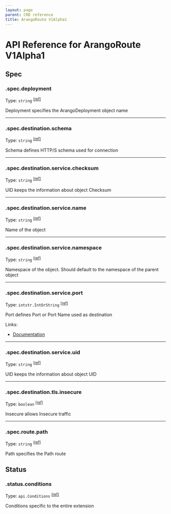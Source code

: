 ```yaml
---
layout: page
parent: CRD reference
title: ArangoRoute V1Alpha1
---
```


# API Reference for ArangoRoute V1Alpha1

## Spec

### .spec.deployment

Type: `string` <sup>[\[ref\]](https://github.com/arangodb/kube-arangodb/blob/1.2.42/pkg/apis/networking/v1alpha1/route_spec.go#L27)</sup>

Deployment specifies the ArangoDeployment object name

***

### .spec.destination.schema

Type: `string` <sup>[\[ref\]](https://github.com/arangodb/kube-arangodb/blob/1.2.42/pkg/apis/networking/v1alpha1/route_spec_destination.go#L30)</sup>

Schema defines HTTP/S schema used for connection

***

### .spec.destination.service.checksum

Type: `string` <sup>[\[ref\]](https://github.com/arangodb/kube-arangodb/blob/1.2.42/pkg/apis/shared/v1/object.go#L61)</sup>

UID keeps the information about object Checksum

***

### .spec.destination.service.name

Type: `string` <sup>[\[ref\]](https://github.com/arangodb/kube-arangodb/blob/1.2.42/pkg/apis/shared/v1/object.go#L52)</sup>

Name of the object

***

### .spec.destination.service.namespace

Type: `string` <sup>[\[ref\]](https://github.com/arangodb/kube-arangodb/blob/1.2.42/pkg/apis/shared/v1/object.go#L55)</sup>

Namespace of the object. Should default to the namespace of the parent object

***

### .spec.destination.service.port

Type: `intstr.IntOrString` <sup>[\[ref\]](https://github.com/arangodb/kube-arangodb/blob/1.2.42/pkg/apis/networking/v1alpha1/route_spec_destination_service.go#L36)</sup>

Port defines Port or Port Name used as destination

Links:
* [Documentation](https://kubernetes.io/docs/tasks/administer-cluster/sysctl-cluster/)

***

### .spec.destination.service.uid

Type: `string` <sup>[\[ref\]](https://github.com/arangodb/kube-arangodb/blob/1.2.42/pkg/apis/shared/v1/object.go#L58)</sup>

UID keeps the information about object UID

***

### .spec.destination.tls.insecure

Type: `boolean` <sup>[\[ref\]](https://github.com/arangodb/kube-arangodb/blob/1.2.42/pkg/apis/networking/v1alpha1/route_spec_destination_tls.go#L25)</sup>

Insecure allows Insecure traffic

***

### .spec.route.path

Type: `string` <sup>[\[ref\]](https://github.com/arangodb/kube-arangodb/blob/1.2.42/pkg/apis/networking/v1alpha1/route_spec_route.go#L29)</sup>

Path specifies the Path route

## Status

### .status.conditions

Type: `api.Conditions` <sup>[\[ref\]](https://github.com/arangodb/kube-arangodb/blob/1.2.42/pkg/apis/networking/v1alpha1/route_status.go#L28)</sup>

Conditions specific to the entire extension

